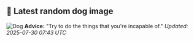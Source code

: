 ## 🐶 Latest random dog image
![Dog](https://images.dog.ceo/breeds/mix/xeshaBelka_(16).jpg)
**Advice:** "Try to do the things that you're incapable of."
*Updated: 2025-07-30 07:43 UTC*
